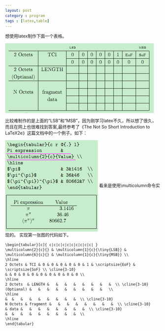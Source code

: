 ```yaml
---
layout: post
category : program
tags : [latex,table]
---
```

想使用latex制作下面一个表格。

<img src = "./image/latex2.bmp" align = "center" >

比较难制作的是上面的“LSB”和“MSB”，因为刚学习latex不久，所以想了很久，
而且在网上也很难找到答案,最终参考了《The Not So Short Introduction to 
LaTeX2e》这篇文档中的一个例子。如下：

<img src = "./image/latex1.bmp" align = "center" >
看来是使用\multicolumn命令实现的。
实现第一张图的代码如下。

	\begin{tabular}[c]{ c|c|c|c|c|c|c|c|c|c| }
	\multicolumn{2}{c}{} & \multicolumn{1}{c}{\tiny{LSB}} & \multicolumn{6}{c}{} & \multicolumn{1}{c}{\tiny{MSB}} \\
	\hline
	2 Octets & TCI & 0 & 0 & 0 & 0 & 0 & 1 & \scriptsize{EoF} & \scriptsize{SoF} \\ \cline{3-10}
	& & 0 & 0 & 0 & 0 & 0 & 0 & 0 & 0 \\
	\hline
	2 Octets  & LENGTH &   &   &   &   &   &   &   &  \\ \cline{3-10}
	(Optianal) &   &   &   &   &   &   &   &   &   \\
	\hline
	&  &   &   &   &   &   &   &   &  \\ \cline{3-10}
	N Octets & fragment &   &   &   &   &   &   &   &  \\ \cline{3-10}
	& data &   &   &   &   &   &   &   &  \\ \cline{3-10}
	&  &   &   &   &   &   &   &   &  \\
	\hline
	\end{tabular}
